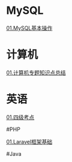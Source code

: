 # MySQL

[01.MySQL基本操作](01.MySQL基本操作.md)<br>

# 计算机

[01.计算机专题知识点总结](02.计算机专题知识点总结.md)<br>

# 英语

[01.四级考点](03.四级考点.md)<br>

#PHP

[01.Laravel框架基础](04.laravel.md)

#Java